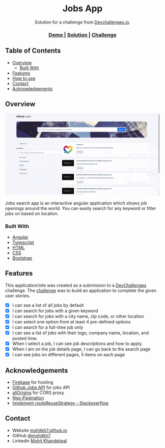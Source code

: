 <!-- Please update value in the {}  -->

<h1 align="center">Jobs App</h1>

<div align="center">
   Solution for a challenge from  <a href="http://devchallenges.io" target="_blank">Devchallenges.io</a>.
</div>

<div align="center">
  <h3>
    <a href="https://mohitkh7-devchallenge-solution.web.app/front-end-developer/challenge8-jobs-app/">
      Demo
    </a>
    <span> | </span>
    <a href="https://github.com/mohitkh7/devchallenges-solution/tree/master/front-end-developer/challenge8-jobs-app/">
      Solution
    </a>
    <span> | </span>
    <a href="https://devchallenges.io/challenges/TtUjDt19eIHxNQ4n5jps">
      Challenge
    </a>
  </h3>
</div>

<!-- TABLE OF CONTENTS -->

## Table of Contents

- [Overview](#overview)
  - [Built With](#built-with)
- [Features](#features)
- [How to use](#how-to-use)
- [Contact](#contact)
- [Acknowledgements](#acknowledgements)

<!-- OVERVIEW -->

## Overview

![screenshot](./screenshots/jobs-app-demo.gif)

Jobs search app is an interactive angular application which shows job openings around the world. You can easily search for any keyword or filter jobs on based on location.

### Built With

<!-- This section should list any major frameworks that you built your project using. Here are a few examples.-->

- [Angular](https://angular.io)
- [Typescript](https://typescriptlang.org)
- [HTML](https://developer.mozilla.org/en-US/docs/Web/HTML)
- [CSS](https://developer.mozilla.org/en-US/docs/Web/CSS)
- [Bootstrap](https://getbootstrap.com/docs/5.0/getting-started/introduction/)

## Features

<!-- List the features of your application or follow the template. Don't share the figma file here :) -->

This application/site was created as a submission to a [DevChallenges](https://devchallenges.io/challenges) challenge. The [challenge](https://devchallenges.io/challenges/TtUjDt19eIHxNQ4n5jps) was to build an application to complete the given user stories.
- [x] I can see a list of all jobs by default
- [x] I can search for jobs with a given keyword
- [x] I can search for jobs with a city name, zip code, or other location
- [x] I can select one option from at least 4 pre-defined options
- [x] I can search for a full-time job only
- [x] I can see a list of jobs with their logo, company name, location, and posted time.
- [x] When I select a job, I can see job descriptions and how to apply.
- [x] When I am on the job details page, I can go back to the search page
- [x] I can see jobs on different pages, 5 items on each page

## Acknowledgements

<!-- This section should list any articles or add-ons/plugins that helps you to complete the project. This is optional but it will help you in the future. For example: -->

- [Firebase](https://firebase.google.com/) for hosting
- [Github Jobs API](https://jobs.github.com/api) for jobs API
- [allOrigins](https://allorigins.win/) for CORS proxy
- [Ngx-Pagination](https://www.npmjs.com/package/ngx-pagination)
- [Implement routeReuseStrategy - Stackoverflow](https://stackoverflow.com/questions/41280471/how-to-implement-routereusestrategy-shoulddetach-for-specific-routes-in-angular)

## Contact

- Website [mohitkh7.github.io](http://mohitkh7.github.io/)
- GitHub [@mohitkh7](https://github.com/mohitkh7)
- Linkedin [Mohit Khandelwal](https://www.linkedin.com/in/mohitkh7)
